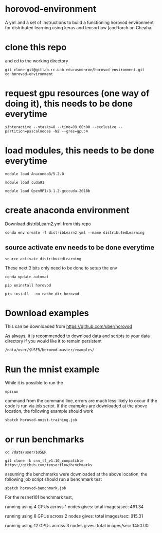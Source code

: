 # horovod-environment

A yml and a set of instructions to build a functioning horovod environment for distributed learning using keras and tensorflow (and torch on Cheaha

# clone this repo

and cd to the working directory

```
git clone git@gitlab.rc.uab.edu:wsmonroe/horovod-environment.git
cd horovod-environment
```

# request gpu resources (one way of doing it), this needs to be done everytime

```
sinteractive --ntasks=8 --time=08:00:00 --exclusive --partition=pascalnodes -N2 --gres=gpu:4
```

# load modules, this needs to be done everytime
```
module load Anaconda3/5.2.0

module load cuda91

module load OpenMPI/3.1.2-gcccuda-2018b
```

# create anaconda environment
Download distribLearn2.yml from this repo

```
conda env create -f distribLearn2.yml --name distributedLearning
```

## source activate env needs to be done everytime
```
source activate distributedLearning
```

These next 3 bits only need to be done to setup the env

```
conda update automat

pip uninstall horovod

pip install --no-cache-dir horovod
```

# Download examples
This can be downloaded from https://github.com/uber/horovod

As always, it is recommended to download data and scripts to your data directory if you would like it to remain persistent
```
/data/user/$USER/horovod-master/examples/
```

# Run the mnist example
While it is possible to run the 
```
mpirun
```
command from the command line, errors are much less likely to occur if the code is run via job script. If the examples are downloaded at the above location, the following example should work
```
sbatch horovod-mnist-training.job
```

# or run benchmarks

```
cd /data/user/$USER

git clone -b cnn_tf_v1.10_compatible https://github.com/tensorflow/benchmarks
```

assuming the benchmarks were downloaded at the above location, the following job script should run a benchmark test
```
sbatch horovod-benchmark.job
```

For the resnet101 benchmark test, 

running using 4 GPUs across 1 nodes gives: total images/sec: 491.34

running using 8 GPUs across 2 nodes gives: total images/sec: 915.31

running using 12 GPUs across 3 nodes gives: total images/sec: 1450.00
